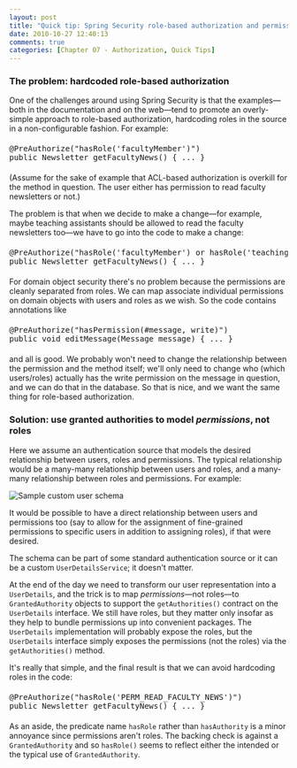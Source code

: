 ```yaml
---
layout: post
title: "Quick tip: Spring Security role-based authorization and permissions"
date: 2010-10-27 12:40:13
comments: true
categories: [Chapter 07 - Authorization, Quick Tips]
---
```

<h3>The problem: hardcoded role-based authorization</h3>

One of the challenges around using Spring Security is that the examples&mdash;both in the documentation and on the web&mdash;tend to promote an overly-simple approach to role-based authorization, hardcoding roles in the source in a non-configurable fashion. For example:

<pre style="margin:20px 0;">
@PreAuthorize("hasRole('facultyMember')")
public Newsletter getFacultyNews() { ... }
</pre>

(Assume for the sake of example that ACL-based authorization is overkill for the method in question. The user either has permission to read faculty newsletters or not.)

The problem is that when we decide to make a change&mdash;for example, maybe teaching assistants should be allowed to read the faculty newsletters too&mdash;we have to go into the code to make a change:

<pre style="margin:20px 0;">
@PreAuthorize("hasRole('facultyMember') or hasRole('teachingAssistant')")
public Newsletter getFacultyNews() { ... }
</pre>

For domain object security there's no problem because the permissions are cleanly separated from roles. We can map associate individual permissions on domain objects with users and roles as we wish. So the code contains annotations like

<pre style="margin:20px 0;">
@PreAuthorize("hasPermission(#message, write)")
public void editMessage(Message message) { ... }
</pre>

and all is good. We probably won't need to change the relationship between the permission and the method itself; we'll only need to change who (which users/roles) actually has the write permission on the message in question, and we can do that in the database. So that is nice, and we want the same thing for role-based authorization.

<h3>Solution: use granted authorities to model <i>permissions</i>, not roles</h3>

Here we assume an authentication source that models the desired relationship between users, roles and permissions. The typical relationship would be a many-many relationship between users and roles, and a many-many relationship between roles and permissions. For example:

<img src="http://springinpractice.s3.amazonaws.com/springsecurity/refcard106/sample_user_schema.png" alt="Sample custom user schema" />

It would be possible to have a direct relationship between users and permissions too (say to allow for the assignment of fine-grained permissions to specific users in addition to assigning roles), if that were desired.

The schema can be part of some standard authentication source or it can be a custom <code>UserDetailsService</code>; it doesn't matter.

At the end of the day we need to transform our user representation into a <code>UserDetails</code>, and the trick is to map <i>permissions</i>&mdash;not roles&mdash;to <code>GrantedAuthority</code> objects to support the <code>getAuthorities()</code> contract on the <code>UserDetails</code> interface. We still have roles, but they matter only insofar as they help to bundle permissions up into convenient packages. The <code>UserDetails</code> implementation will probably expose the roles, but the <code>UserDetails</code> interface simply exposes the permissions (not the roles) via the <code>getAuthorities()</code> method.

It's really that simple, and the final result is that we can avoid hardcoding roles in the code:

<pre style="margin:20px 0;">
@PreAuthorize("hasRole('PERM_READ_FACULTY_NEWS')")
public Newsletter getFacultyNews() { ... }
</pre>

As an aside, the predicate name <code>hasRole</code> rather than <code>hasAuthority</code> is a minor annoyance since permissions aren't roles. The backing check is against a <code>GrantedAuthority</code> and so <code>hasRole()</code> seems to reflect either the intended or the typical use of <code>GrantedAuthority</code>.
